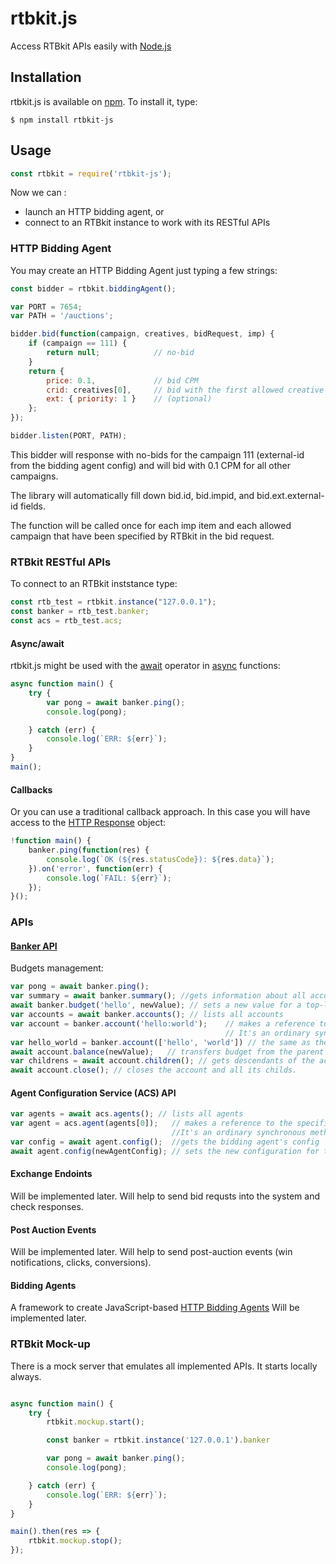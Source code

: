 # rtbkit.js
Access RTBkit APIs easily with [Node.js]

## Installation
rtbkit.js is available on [npm]. To install it, type:

    $ npm install rtbkit-js

## Usage

```js
const rtbkit = require('rtbkit-js');
```

Now we can :
* launch an HTTP bidding agent, or
* connect to an RTBkit instance to work with its RESTful APIs

### HTTP Bidding Agent
You may create an HTTP Bidding Agent just typing a few strings:
```js
const bidder = rtbkit.biddingAgent();

var PORT = 7654;
var PATH = '/auctions';

bidder.bid(function(campaign, creatives, bidRequest, imp) {
    if (campaign == 111) {
        return null;            // no-bid
    }
    return { 
        price: 0.1,             // bid CPM
        crid: creatives[0],     // bid with the first allowed creative
        ext: { priority: 1 }    // (optional)
    };
});

bidder.listen(PORT, PATH);
```

This bidder will response with no-bids for the campaign 111 (external-id from the bidding agent config) and will bid with 0.1 CPM for all other campaigns.

The library will automatically fill down bid.id, bid.impid, and bid.ext.external-id fields.

The function will be called once for each imp item and each allowed campaign that have been specified by RTBkit in the bid request.


### RTBkit RESTful APIs

To connect to an RTBkit inststance type:
```js
const rtb_test = rtbkit.instance("127.0.0.1");
const banker = rtb_test.banker;
const acs = rtb_test.acs;
```

#### Async/await
rtbkit.js might be used with the [await] operator in [async] functions:

```js
async function main() {
    try {   
        var pong = await banker.ping();
        console.log(pong);

    } catch (err) {
        console.log(`ERR: ${err}`);
    }
}
main();
```
#### Callbacks
Or you can use a traditional callback approach. In this case you will have access to the [HTTP Response](https://nodejs.org/dist/latest-v8.x/docs/api/http.html#http_class_http_incomingmessage)  object:

```js
!function main() {
    banker.ping(function(res) {
        console.log(`OK (${res.statusCode}): ${res.data}`);
    }).on('error', function(err) {
        console.log(`FAIL: ${err}`);
    });
}();
```

### APIs

#### [Banker API]
Budgets management:

```js
var pong = await banker.ping();
var summary = await banker.summary(); //gets information about all accounts
await banker.budget('hello', newValue); // sets a new value for a top-level account
var accounts = await banker.accounts(); // lists all accounts
var account = banker.account('hello:world');    // makes a reference to the specified account. 
                                                // It's an ordinary synchronous method, you don't need use await here.
var hello_world = banker.account(['hello', 'world']) // the same as the previous call
await account.balance(newValue);   // transfers budget from the parent account to set the new value. Unacceptable for top-level accounts.
var childrens = await account.children(); // gets descendants of the account
await account.close(); // closes the account and all its childs.
```

#### Agent Configuration Service (ACS) API
```js
var agents = await acs.agents(); // lists all agents
var agent = acs.agent(agents[0]);   // makes a reference to the specified agent. 
                                    //It's an ordinary synchronous method, you don't need use await here.
var config = await agent.config();  //gets the bidding agent's config
await agent.config(newAgentConfig); // sets the new configuration for the bidding agent
```
#### Exchange Endoints
Will be implemented later.  Will help to send bid requsts into the system and check responses.
#### Post Auction Events
Will be implemented later.  Will help to send post-auction events (win notifications, clicks, conversions).
#### Bidding Agents
A framework to create JavaScript-based [HTTP Bidding Agents]   Will be implemented later. 

### RTBkit Mock-up 
There is a mock server that emulates all implemented APIs. It starts locally always.

```js

async function main() {
    try {   
        rtbkit.mockup.start();

        const banker = rtbkit.instance('127.0.0.1').banker

        var pong = await banker.ping();
        console.log(pong);

    } catch (err) {
        console.log(`ERR: ${err}`);
    }
}

main().then(res => { 
    rtbkit.mockup.stop(); 
});
```

[Node.js]: https://nodejs.org/
[npm]: https://www.npmjs.com/
[await]: https://developer.mozilla.org/en-US/docs/Web/JavaScript/Reference/Operators/await
[async]: https://developer.mozilla.org/en-US/docs/Web/JavaScript/Reference/Statements/async_function
[Banker API]: https://github.com/rtbkit/rtbkit/wiki/Banker-JSON-API
[HTTP Bidding Agents]: https://github.com/rtbkit/rtbkit/wiki/HttpBidderInterface